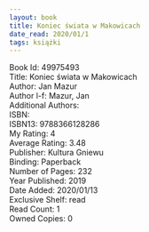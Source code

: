 ```yaml
---
layout: book
title: Koniec świata w Makowicach
date_read: 2020/01/1
tags: książki
---
```


Book Id: 49975493<br />
Title: Koniec świata w Makowicach<br />
Author: Jan Mazur<br />
Author l-f: Mazur, Jan<br />
Additional Authors: <br />
ISBN: <br />
ISBN13: 9788366128286<br />
My Rating: 4<br />
Average Rating: 3.48<br />
Publisher: Kultura Gniewu<br />
Binding: Paperback<br />
Number of Pages: 232<br />
Year Published: 2019<br />
Date Added: 2020/01/13<br />
Exclusive Shelf: read<br />
Read Count: 1<br />
Owned Copies: 0<br />


